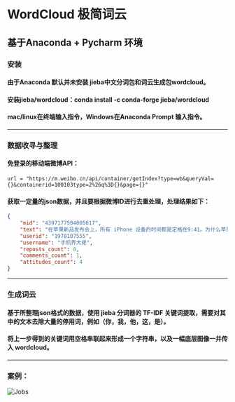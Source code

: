 # WordCloud  极简词云

## 基于Anaconda + Pycharm 环境

### 安装
#### 由于Anaconda 默认并未安装 jieba中文分词包和词云生成包wordcloud。
#### 安装jieba/wordcloud：conda install -c conda-forge jieba/wordcloud
#### mac/linux在终端输入指令，Windows在Anaconda Prompt 输入指令。

---

### 数据收寻与整理

#### 免登录的移动端微博API：
```
url = "https://m.weibo.cn/api/container/getIndex?type=wb&queryVal={}&containerid=100103type=2%26q%3D{}&page={}" 
```
#### 获取一定量的json数据，并且要根据微博ID进行去重处理，处理结果如下：
```json
{
    "mid": "4397177504005617",
    "text": "在苹果新品发布会上，所有 iPhone 设备的时间都是定格在9:41。为什么苹果对其情有独钟？因为2007年1月7日9:41，是乔布斯发布第一代 iPhone 的时间。「9：41」",
    "userid": "1978107555",
    "username": "手机界大佬",
    "reposts_count": 0,
    "comments_count": 1,
    "attitudes_count": 4
}
```

---

### 生成词云
#### 基于所整理json格式的数据，使用 jieba 分词器的 TF-IDF 关键词提取，需要对其中的文本去除大量的停用词，例如（你，我，他，这，是）。
#### 将上一步得到的关键词用空格串联起来形成一个字符串，以及一幅底层图像一并传入 wordcloud。

---

### 案例：
![Jobs]("jobs_wc.png")
